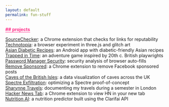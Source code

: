 ```yaml
---
layout: default
permalink: fun-stuff
---
```


<b class="t-hackcss-pop" style="color:#ff2e88;border-bottom:1px solid #ff2e88;">## projects</b>

<a href="https://github.com/sharontlin/sourcechecker">SourceChecker</a>: a Chrome extension that checks for links for reputability<br>
<a href="https://technotopia.netlify.app/">Technotopia</a>: a browser experiment in three.js and glitch art<br>
<a href="https://play.google.com/store/apps/details?id=com.wAsianDiabeticRecipes_11604275&hl=en_US">Asian Diabetic Recipes</a>: an Android app with diabetic-friendly Asian recipes<br>
<a href="https://sharontlin.itch.io/trapped-in-time">Trapped in Time</a>: an adventure game inspired by 20th c. British playwrights<br>
<a href="https://courses.csail.mit.edu/6.857/2020/projects/6-Vadari-Maccow-Lin-Baral.pdf">Password Manager Security</a>: security analysis of browser auto-fills<br>
<a href="https://github.com/sharontlin/fb-remove-sponsored">Remove Sponsored</a>: a Chrome extension to remove Facebook sponsored posts<br>
<a href="https://observablehq.com/@sharontlin/caves-of-the-british-isles">Caves of the British Isles</a>: a data visualization of caves across the UK<br>
<a href="https://www.dropbox.com/s/xgp03aoc4n5nexs/CO332_Coursework_2.pdf?dl=0">Spectre Exfiltration</a>: optimizing a Spectre proof-of-concept<br>
<a href="https://www.instagram.com/sharynnetravels/">Sharynne Travels</a>: documenting my travels during a semester in London<br>
<a href="https://chrome.google.com/webstore/detail/hacker-news-tab/mlpjfhnajellhapbfmopedmdflnaejlj?hl=en">Hacker News Tab</a>: a Chrome extension to view HN in your new tab<br>
<a href="https://stories.mlh.io/watch-what-you-eat-with-clarifai-71185734bc61">Nutrition AI</a>: a nutrition predictor built using the Clarifai API<br>

